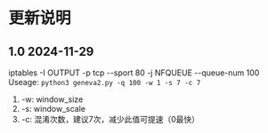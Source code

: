 # 更新说明
## 1.0 2024-11-29
iptables -I OUTPUT -p tcp --sport 80 -j NFQUEUE --queue-num 100
Useage: `python3 geneva2.py -q 100 -w 1 -s 7 -c 7`

1. -w: window_size
2. -s: window_scale 
3. -c: 混淆次数，建议7次，减少此值可提速（0最快）
